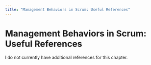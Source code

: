 ```yaml
---
title: "Management Behaviors in Scrum: Useful References"
---
```


# Management Behaviors in Scrum: Useful References

I do not currently have additional references for this chapter.